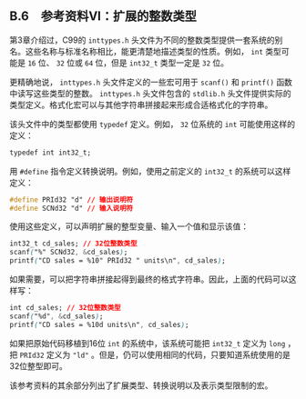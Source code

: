 ## B.6　参考资料VI：扩展的整数类型

第3章介绍过，C99的 `inttypes.h` 头文件为不同的整数类型提供一套系统的别名。这些名称与标准名称相比，能更清楚地描述类型的性质。例如， `int` 类型可能是 `16` 位、 `32` 位或 `64` 位，但是 `int32_t` 类型一定是 `32` 位。

更精确地说， `inttypes.h` 头文件定义的一些宏可用于 `scanf()` 和 `printf()` 函数中读写这些类型的整数。 `inttypes.h` 头文件包含的 `stdlib.h` 头文件提供实际的类型定义。格式化宏可以与其他字符串拼接起来形成合适格式化的字符串。

该头文件中的类型都使用 `typedef` 定义。例如， `32` 位系统的 `int` 可能使用这样的定义：

```css
typedef int int32_t;
```

用 `#define` 指令定义转换说明。例如，使用之前定义的 `int32_t` 的系统可以这样定义：

```css
#define PRId32 "d" // 输出说明符
#define SCNd32 "d" // 输入说明符
```

使用这些定义，可以声明扩展的整型变量、输入一个值和显示该值：

```css
int32_t cd_sales; // 32位整数类型
scanf("%" SCNd32, &cd_sales);
printf("CD sales = %10" PRId32 " units\n", cd_sales);
```

如果需要，可以把字符串拼接起得到最终的格式字符串。因此，上面的代码可以这样写：

```css
int cd_sales; // 32位整数类型
scanf("%d", &cd_sales);
printf("CD sales = %10d units\n", cd_sales);
```

如果把原始代码移植到16位 `int` 的系统中，该系统可能把 `int32_t` 定义为 `long` ，把 `PRId32` 定义为 `"ld"` 。但是，仍可以使用相同的代码，只要知道系统使用的是32位整型即可。

该参考资料的其余部分列出了扩展类型、转换说明以及表示类型限制的宏。

